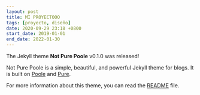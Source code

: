 ```yaml
---
layout: post
title: MI PROYECTOOO
tags: [proyecto, diseño]
date: 2020-09-29 23:18 +0800
start_date: 2019-01-01
end_date: 2022-01-30
---
```

The Jekyll theme **Not Pure Poole** v0.1.0 was released!

Not Pure Poole is a simple, beautiful, and powerful Jekyll theme for blogs. It is built on [Poole](https://github.com/poole/poole) and [Pure](https://purecss.io/).

For more information about this theme, you can read the [README](https://github.com/vszhub/not-pure-poole/blob/master/README.md) file.
